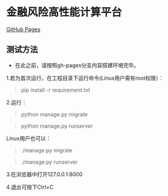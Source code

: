 # 金融风险高性能计算平台

[GitHub Pages](http://liquidfly.github.io/Finance/)

## 测试方法

* 在此之前，请按照gh-pages分支内容搭建环境完毕。

1.若为首次运行，在工程目录下运行命令(Linux用户需有root权限）：

> pip install -r requirement.txt

2.运行：

> python manage.py migrate

> python manage.py runserver

Linux用户也可以：

> ./manage.py migrate

> ./manage.py runserver

3.在浏览器中打开127.0.0.1:8000

4.退出可按下Ctrl+C
